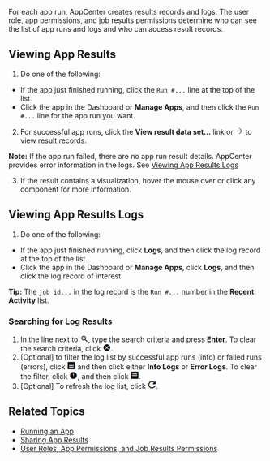 For each app run, AppCenter creates results records and logs. The user role, app permissions, and job results permissions determine who can see the list of app runs and logs and who can access result records. 

## Viewing App Results

1. Do one of the following:
  * If the app just finished running, click the `Run #...` line at the top of the list. 
  * Click the app in the Dashboard or **Manage Apps**, and then click the `Run #...` line for the app run you want.
2. For successful app runs, click the **View result data set...** link or ![view results button](images/view-results.png) to view result records. 

  **Note:** If the app run failed, there are no app run result details. AppCenter provides error information in the logs. See [Viewing App Results Logs](#viewing-app-results-logs)

3. If the result contains a visualization, hover the mouse over or click any component for more information.

## Viewing App Results Logs

1. Do one of the following:
  * If the app just finished running, click **Logs**, and then click the log record at the top of the list. 
  * Click the app in the Dashboard or **Manage Apps**, click **Logs**, and then click the log record of interest.
 
   **Tip:** The `job id...` in the log record is the `Run #...` number in the **Recent Activity** list.  

### Searching for Log Results

1. In the line next to ![search logs button](images/search-logs.png), type the search criteria and press **Enter**. To clear the search criteria, click ![clear log search button](images/clear-log-search.png).
2. [Optional] to filter the log list by successful app runs (info) or failed runs (errors), click ![filter logs button](images/filter-logs.png) and then click either **Info Logs** or **Error Logs**. To clear the filter, click ![clear log filter button](images/clear-log-filter.png), and then click ![filter logs button](images/filter-logs.png).
3. [Optional] To refresh the log list, click ![refresh log button](images/refresh-logs.png).

## Related Topics
* [Running an App](running-app.md)
* [Sharing App Results](sharing-results.md)
* [User Roles, App Permissions, and Job Results Permissions](app-permission-user-role.md)
